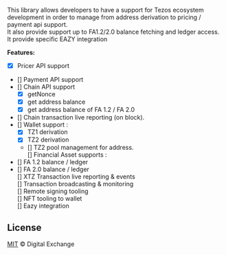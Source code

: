 This library allows developers to have a support for Tezos ecosystem development in order
to manage from address derivation to pricing / payment api support.   
It also provide support up to FA1.2/2.0 balance fetching and ledger access.  
It provide specific EAZY integration  


**Features:**  

- [X] Pricer API support   
- [] Payment API support    
- [] Chain API support  
    - [X] getNonce  
    - [X] get address balance  
    - [X] get address balance of FA 1.2 / FA 2.0  
- [] Chain transaction live reporting (on block).   
- [] Wallet support :    
    - [X] TZ1 derivation  
    - [X] TZ2 derivation   
    - [] TZ2 pool management for address.    
[] Financial Asset supports :  
- [] FA 1.2 balance / ledger  
- [] FA 2.0 balance / ledger  
[] XTZ Transaction live reporting & events  
[] Transaction broadcasting & monitoring  
[] Remote signing tooling  
[] NFT tooling to wallet  
[] Eazy integration  


## License

[MIT](/LICENSE) © Digital Exchange
